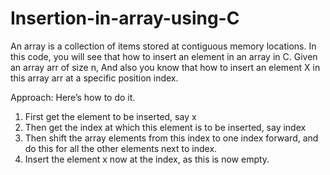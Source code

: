 # Insertion-in-array-using-C

An array is a collection of items stored at contiguous memory locations. In this code, you will see that how to insert an element in an array in C.
Given an array arr of size n, And also you know that how to insert an element X in this array arr at a specific position index.

Approach: 
Here’s how to do it.
1. First get the element to be inserted, say x
2. Then get the index at which this element is to be inserted, say index
3. Then shift the array elements from this index to one index forward, and do this for all the other elements next to index.
4. Insert the element x now at the index, as this is now empty.
